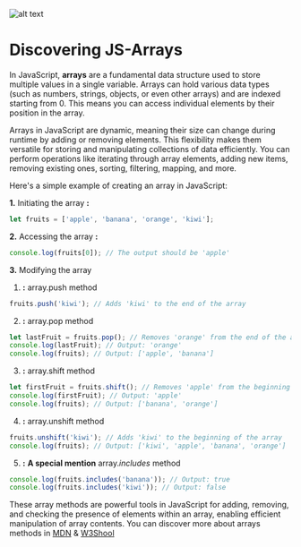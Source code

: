 ![alt text](https://images.unsplash.com/photo-1542831371-29b0f74f9713?q=80&w=2670&auto=format&fit=crop&ixlib=rb-4.0.3&ixid=M3wxMjA3fDB8MHxwaG90by1wYWdlfHx8fGVufDB8fHx8fA%3D%3D)

# Discovering JS-Arrays

In JavaScript, **arrays** are a fundamental data structure used to store multiple values in a single variable. Arrays can hold various data types (such as numbers, strings, objects, or even other arrays) and are indexed starting from 0. This means you can access individual elements by their position in the array.

Arrays in JavaScript are dynamic, meaning their size can change during runtime by adding or removing elements. This flexibility makes them versatile for storing and manipulating collections of data efficiently. You can perform operations like iterating through array elements, adding new items, removing existing ones, sorting, filtering, mapping, and more.

Here's a simple example of creating an array in JavaScript:

**1.** Initiating the array **:** 

```javascript
let fruits = ['apple', 'banana', 'orange', 'kiwi'];
```

**2.** Accessing the array **:** 

```javascript
console.log(fruits[0]); // The output should be 'apple'
```

**3.** Modifying the array

1. **:** array.push method
```javascript
fruits.push('kiwi'); // Adds 'kiwi' to the end of the array
```

2. **:** array.pop method
```javascript
let lastFruit = fruits.pop(); // Removes 'orange' from the end of the array
console.log(lastFruit); // Output: 'orange'
console.log(fruits); // Output: ['apple', 'banana']
```

3. **:** array.shift method
```javascript
let firstFruit = fruits.shift(); // Removes 'apple' from the beginning of the array
console.log(firstFruit); // Output: 'apple'
console.log(fruits); // Output: ['banana', 'orange']
```


4. **:** array.unshift method
```javascript
fruits.unshift('kiwi'); // Adds 'kiwi' to the beginning of the array
console.log(fruits); // Output: ['kiwi', 'apple', 'banana', 'orange']
```


5. **:** **A special mention** array.*includes* method
```javascript
console.log(fruits.includes('banana')); // Output: true
console.log(fruits.includes('kiwi')); // Output: false
```

These array methods are powerful tools in JavaScript for adding, removing, and checking the presence of elements within an array, enabling efficient manipulation of array contents. You can discover more about arrays methods in [MDN](https://developer.mozilla.org/en-US/docs/Web/JavaScript/Reference/Global_Objects/Array) & [W3Shool](https://www.w3schools.com/js/js_array_methods.asp)